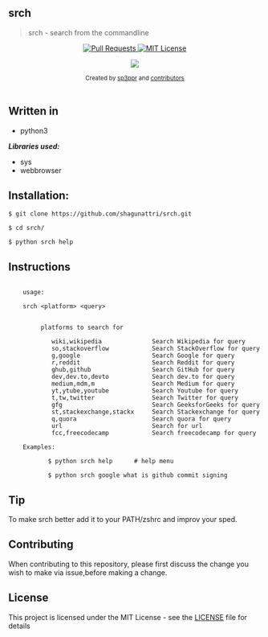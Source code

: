 ## srch

>srch - search from the commandline


<p align="center">
  <a href="https://github.com/shagunattri/pwgen/pulls">
    <img src="https://img.shields.io/badge/PRs-welcome-brightgreen.svg?longCache=true" alt="Pull Requests">
  </a>
  <a href="LICENSE">
    <img src="https://img.shields.io/badge/License-MIT-lightgrey.svg?longCache=true" alt="MIT License">
  </a>
</p>

<p align="center">
  <a href="https://twitter.com/sp3ppr" target="_blank">
    <img src="https://img.shields.io/twitter/follow/sp3ppr.svg?logo=twitter">
  </a>
</p>

<div align="center">
  <sub>Created by
  <a href="https://twitter.com/sp3ppr">sp3ppr</a> and
  <a href="https://github.com/shagunattri/pwGen/graphs/contributors">contributors</a>
</div>

<br>


## Written in
- python3


***Libraries used:***
- sys
- webbrowser


## Installation:

```console
$ git clone https://github.com/shagunattri/srch.git

$ cd srch/

$ python srch help
```

## Instructions

```console

    usage:
    
    srch <platform> <query>


         platforms to search for

            wiki,wikipedia              Search Wikipedia for query
            so,stackoverflow            Search StackOverflow for query
            g,google                    Search Google for query
            r,reddit                    Search Reddit for query
            ghub,github                 Search GitHub for query
            dev,dev.to,devto            Search dev.to for query
            medium,mdm,m                Search Medium for query
            yt,ytube,youtube            Search Youtube for query
            t,tw,twitter                Search Twitter for query
            gfg                         Search GeeksforGeeks for query
            st,stackexchange,stackx     Search Stackexchange for query
            q,quora                     Search quora for query
            url                         Search for url
            fcc,freecodecamp            Search freecodecamp for query
            
    Examples:

           $ python srch help      # help menu
            
           $ python srch google what is github commit signing
```

## Tip

To make srch better add it to your PATH/zshrc and improv your sped.

## Contributing

When contributing to this repository, please first discuss the change you wish to make via issue,before making a change.


## License

This project is licensed under the MIT License - see the [LICENSE](LICENSE) file for details
